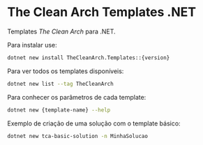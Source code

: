 # The Clean Arch Templates .NET

Templates _The Clean Arch_ para .NET.

Para instalar use:

```sh
dotnet new install TheCleanArch.Templates::{version}
```

Para ver todos os templates disponíveis:

```sh
dotnet new list --tag TheCleanArch
```

Para conhecer os parâmetros de cada template:

```sh
dotnet new {template-name} --help
```

Exemplo de criação de uma solução com o template básico:

```sh
dotnet new tca-basic-solution -n MinhaSolucao
```
